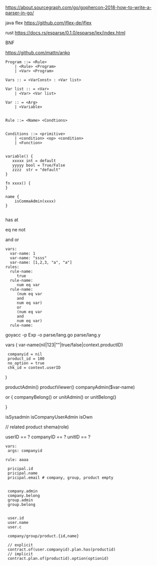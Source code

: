 


https://about.sourcegraph.com/go/gophercon-2018-how-to-write-a-parser-in-go/

java flex
https://github.com/jflex-de/jflex


rust
https://docs.rs/esparse/0.1.0/esparse/lex/index.html


BNF

https://github.com/mattn/anko

```
Program ::= <Rule>
    | <Rule> <Program>
    | <Var> <Program>

Vars :: = <VarConst> : <Var list>

Var list :: = <Var>
    | <Var> <Var list>

Var :: = <Arg>
    | <Variable>


Rule ::= <Name> <Condtions>


Conditions ::= <primitive>
    | <condition> <op> <condition>
    | <Function>


variable() {
   xxxxx int = default
   yyyyy bool = True/False
   zzzz  str = "default"
}

fn xxxx() {
}

name {
    isCommaAdmin(xxxx)
}


```


has
at

eq
ne
not


and
or



```
vars:
  var-name: 1
  var-name: "ssss"
  var-name: [1,2,3, "a", "a"]
rules:
  rule-name:
     true
  rule-name:
     num eq var
  rule-name:
     (num eq var
     and
     num eq var)
     or     
     (num eq var
     and
     num eq var)
  rule-name:

```

goyacc -p Exp -o parse/lang.go parse/lang.y

vars (
     var-name(nil|123|""|true/false|context.productID)

     companyid = nil
     product_id = 100
     no_option = true
     chk_id = context.userID
)


  productAdmin()
  productViewer()
  companyAdmin($var-name)
  
  or {
    companyBelong() or unitAdmin() or unitBelong()

  
  }

  isSysadmin
  isCompanyUserAdmin
  isOwn

  // related product
  shema(role)



  userID == ?
  companyID == ?
  unitID == ?


```
vars:
 args: companyid

rule: aaaa

 pricipal.id
 pricipal.name
 pricipal.email # company, group, product empty


 company.admin
 company.belong
 group.admin
 group.belong


 user.id
 user.name
 user.c

 company/group/product.{id,name}

 // explicit
 contract.of(user.companyid).plan.has(productid)
 // implicit
 contract.plan.of(productid).option(optionid)

```

